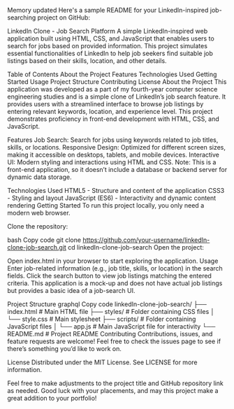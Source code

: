 
Memory updated
Here's a sample README for your LinkedIn-inspired job-searching project on GitHub:

LinkedIn Clone - Job Search Platform
A simple LinkedIn-inspired web application built using HTML, CSS, and JavaScript that enables users to search for jobs based on provided information. This project simulates essential functionalities of LinkedIn to help job seekers find suitable job listings based on their skills, location, and other details.

Table of Contents
About the Project
Features
Technologies Used
Getting Started
Usage
Project Structure
Contributing
License
About the Project
This application was developed as a part of my fourth-year computer science engineering studies and is a simple clone of LinkedIn’s job search feature. It provides users with a streamlined interface to browse job listings by entering relevant keywords, location, and experience level. This project demonstrates proficiency in front-end development with HTML, CSS, and JavaScript.

Features
Job Search: Search for jobs using keywords related to job titles, skills, or locations.
Responsive Design: Optimized for different screen sizes, making it accessible on desktops, tablets, and mobile devices.
Interactive UI: Modern styling and interactions using HTML and CSS.
Note: This is a front-end application, so it doesn’t include a database or backend server for dynamic data storage.

Technologies Used
HTML5 - Structure and content of the application
CSS3 - Styling and layout
JavaScript (ES6) - Interactivity and dynamic content rendering
Getting Started
To run this project locally, you only need a modern web browser.

Clone the repository:

bash
Copy code
git clone https://github.com/your-username/linkedIn-clone-job-search.git
cd linkedIn-clone-job-search
Open the project:

Open index.html in your browser to start exploring the application.
Usage
Enter job-related information (e.g., job title, skills, or location) in the search fields.
Click the search button to view job listings matching the entered criteria.
This application is a mock-up and does not have actual job listings but provides a basic idea of a job-search UI.

Project Structure
graphql
Copy code
linkedIn-clone-job-search/
├── index.html           # Main HTML file
├── styles/              # Folder containing CSS files
│   └── style.css        # Main stylesheet
├── scripts/             # Folder containing JavaScript files
│   └── app.js           # Main JavaScript file for interactivity
└── README.md            # Project README
Contributing
Contributions, issues, and feature requests are welcome! Feel free to check the issues page to see if there’s something you’d like to work on.

License
Distributed under the MIT License. See LICENSE for more information.

Feel free to make adjustments to the project title and GitHub repository link as needed. Good luck with your placements, and may this project make a great addition to your portfolio!
